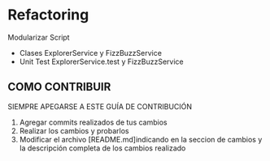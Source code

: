 # Refactoring

Modularizar Script

* Clases ExplorerService y FizzBuzzService
* Unit Test ExplorerService.test y FizzBuzzService

## COMO CONTRIBUIR

SIEMPRE APEGARSE A ESTE GUÍA DE CONTRIBUCIÓN

1. Agregar commits realizados de tus cambios
2. Realizar los cambios y probarlos
3. Modificar el archivo [README.md]indicando en la seccion de cambios y la descripción completa de los cambios realizado
